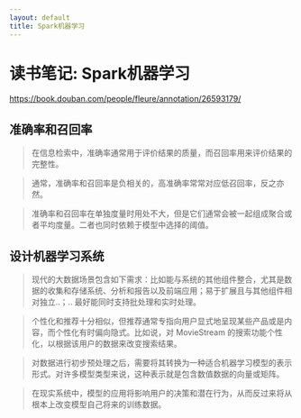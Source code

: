 ```yaml
---
layout: default
title: Spark机器学习
---
```


# 读书笔记: Spark机器学习

<https://book.douban.com/people/fleure/annotation/26593179/>
## 准确率和召回率

> 在信息检索中，准确率通常用于评价结果的质量，而召回率用来评价结果的完整性。
>



> 通常，准确率和召回率是负相关的，高准确率常常对应低召回率，反之亦然。
>



> 准确率和召回率在单独度量时用处不大，但是它们通常会被一起组成聚合或者平均度量。二者也同时依赖于模型中选择的阈值。
>




## 设计机器学习系统

> 现代的大数据场景包含如下需求：比如能与系统的其他组件整合，尤其是数据的收集和存储系统、分析和报告以及前端应用；易于扩展且与其他组件相对独立..；.. 最好能同时支持批处理和实时处理。
>



> 个性化和推荐十分相似，但推荐通常专指向用户显式地呈现某些产品或是内容，而个性化有时偏向隐式。比如说，对 MovieStream 的搜索功能个性化，以根据该用户的数据来改变搜索结果。
>



> 对数据进行初步预处理之后，需要将其转换为一种适合机器学习模型的表示形式。对许多模型类型来说，这种表示就是包含数值数据的向量或矩阵。
>



> 在现实系统中，模型的应用将影响用户的决策和潜在行为，从而反过来将从根本上改变模型自己将来的训练数据。
>






